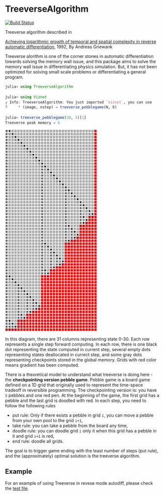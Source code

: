 # TreeverseAlgorithm

[![Build Status](https://github.com/GiggleLiu/TreeverseAlgorithm.jl/workflows/CI/badge.svg)](https://github.com/GiggleLiu/TreeverseAlgorithm.jl/actions)


Treeverse algorithm described in

[Achieving logarithmic growth of temporal and spatial complexity in reverse automatic differentiation](https://www.tandfonline.com/doi/abs/10.1080/10556789208805505), 1992, By Andreas Griewank

Treeverse alorithm is one of the corner stones in automatic differentiation towards solving the memory wall issue, and this package aims to solve the memory wall issue in differentiating physics simulation. But, it has not been optimized for solving small scale problems or differentiating a general program.

```julia
julia> using TreeverseAlgorithm

julia> using Viznet
┌ Info: TreeverseAlgorithm: You just imported `Viznet`, you can use
└     * (image, nstep) = treeverse_pebblegame(N, δ)

julia> treeverse_pebblegame(30, 5)[1]
Treeverse peak memory = 6
```
<img src="assets/treeverse-pebble-30-5.svg" width=300/>

In this diagram, there are 31 columns representing state 0-30.
Each row represents a single step forward computing.
In each row, there is one black dot representing the state computed in current step,
several empty dots representing states deallocated in currect step,
and some gray dots representing checkpoints stored in the global memory.
Grids with red color means gradient has been computed.

There is a theoretical model to understand what treeverse is doing here - the **checkpointing version pebble game**.
Pebble game is a board game defined on a 1D grid that originally used to represent the time-space tradeoff in reversible programming. The checkpointing version is: you have `S` pebbles and one red pen. At the beginning of the game, the first grid has a pebble and the last grid is doodled with red. In each step, you need to follow the following rules

* put rule: Only if there exists a pebble in grid `i`, you can move a pebble from your own pool to the grid `i+1`,
* take rule: you can take a pebble from the board any time,
* doodle rule: you can doodle grid `i` only it when this grid has a pebble in it and grid `i+1` is red,
* end rule: doodle all grids.

The goal is to trigger game ending with the least number of steps (put rule), and the (approximately) optimal solution is the treeverse algorithm.

## Example
For an example of using Treeverse in revese mode autodiff, please check the [test file](test/treeverse.jl).
